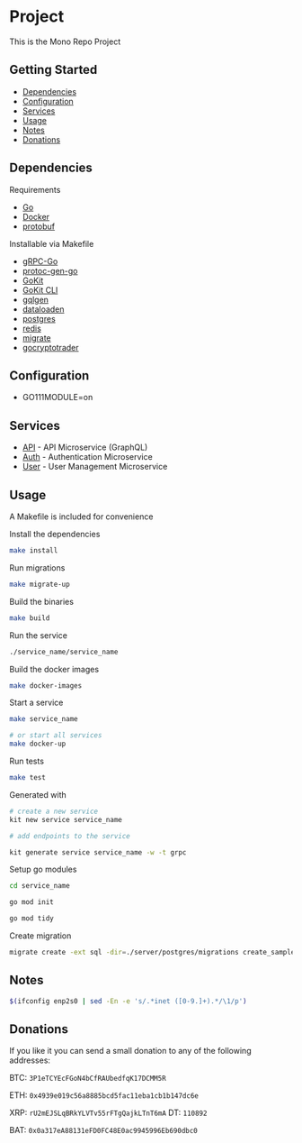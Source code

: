 # Project

This is the Mono Repo Project

## Getting Started

- [Dependencies](#dependencies)
- [Configuration](#configuration)
- [Services](#services)
- [Usage](#usage)
- [Notes](#notes)
- [Donations](#donations)

## Dependencies

Requirements
- [Go](https://golang.org/dl/)
- [Docker](https://www.docker.com/get-started)
- [protobuf](https://github.com/protocolbuffers/protobuf/releases)

Installable via Makefile
- [gRPC-Go](https://github.com/grpc/grpc-go)
- [protoc-gen-go](https://github.com/golang/protobuf/tree/master/protoc-gen-go)
- [GoKit](https://gokit.io/)
- [GoKit CLI](https://github.com/kujtimiihoxha/kit)
- [gqlgen](https://github.com/99designs/gqlgen)
- [dataloaden](github.com/vektah/dataloaden)
- [postgres](https://www.postgresql.org/)
- [redis](https://redis.io/)
- [migrate](https://github.com/golang-migrate/migrate/tree/master/cli)
- [gocryptotrader](https://github.com/thrasher-/gocryptotrader)

## Configuration

- GO111MODULE=on

## Services

- [API](https://github.com/emurmotol/project/tree/master/api) - API Microservice (GraphQL)
- [Auth](https://github.com/emurmotol/project/tree/master/auth) - Authentication Microservice
- [User](https://github.com/emurmotol/project/tree/master/user) - User Management Microservice

## Usage

A Makefile is included for convenience

Install the dependencies
```bash
make install
```

Run migrations
```bash
make migrate-up
```

Build the binaries
```bash
make build
```

Run the service
```bash
./service_name/service_name
```

Build the docker images
```bash
make docker-images
```

Start a service
```bash
make service_name

# or start all services
make docker-up
```

Run tests
```bash
make test
```

Generated with
```bash
# create a new service
kit new service service_name

# add endpoints to the service

kit generate service service_name -w -t grpc
```

Setup go modules
```bash
cd service_name

go mod init

go mod tidy
```

Create migration
```bash
migrate create -ext sql -dir=./server/postgres/migrations create_sample_table
```

## Notes

```bash
$(ifconfig enp2s0 | sed -En -e 's/.*inet ([0-9.]+).*/\1/p')
```

## Donations

If you like it you can send a small donation to any of the following addresses:

BTC: `3P1eTCYEcFGoN4bCfRAUbedfqK17DCMM5R`

ETH: `0x4939e019c56a8885bcd5fac11eba1cb1b147dc6e`

XRP: `rU2mEJSLqBRkYLVTv55rFTgQajkLTnT6mA` DT: `110892`

BAT: `0x0a317eA88131eFD0FC48E0ac9945996Eb690dbc0`